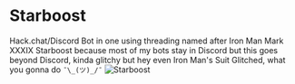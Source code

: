 # Starboost
Hack.chat/Discord Bot in one using threading named after Iron Man Mark XXXIX Starboost because most of my bots stay in Discord but this goes beyond Discord, kinda glitchy but hey even Iron Man's Suit Glitched, what you gonna do  `¯\_(ツ)_/¯`
![Starboost](https://marveltoynews.com/wp-content/uploads/2014/01/Hot-Toys-Starboost-Iron-Man-Sixth-Scale-Figure.jpg)